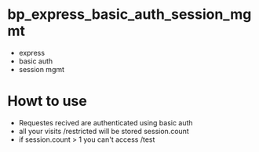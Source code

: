 # bp_express_basic_auth_session_mgmt

- express
- basic auth
- session mgmt

# Howt to use
- Requestes recived are authenticated using basic auth
- all your visits /restricted will be stored session.count
- if session.count > 1 you can't access /test
